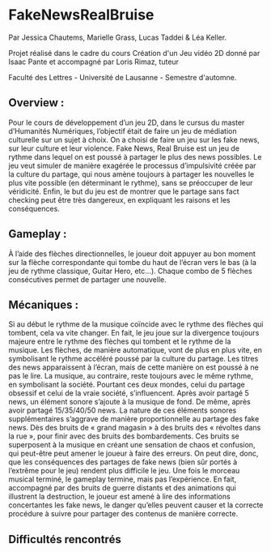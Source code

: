 # FakeNewsRealBruise

Par Jessica Chautems, Marielle Grass, Lucas Taddei & Léa Keller.

Projet réalisé dans le cadre du cours Création d'un Jeu vidéo 2D donné par Isaac Pante et accompagné par Loris Rimaz, tuteur

Faculté des Lettres - Université de Lausanne - Semestre d'automne. 


<h2> Overview : </h2>

<p>Pour le cours de développement d’un jeu 2D, dans le cursus du master d’Humanités Numériques, l’objectif était de faire un jeu de médiation culturelle sur un sujet à choix. On a choisi de faire un jeu sur les fake news, sur leur culture et leur violence.
Fake News, Real Bruise est un jeu de rythme dans lequel on est poussé à partager le plus des news possibles. Le jeu veut simuler de manière exagérée le processus d’impulsivité créée par la culture du partage, qui nous amène toujours à partager les nouvelles le plus vite possible (en déterminant le rythme), sans se préoccuper de leur véridicité. Enfin, le but du jeu est de montrer que le partage sans fact checking peut être très dangereux, en expliquant les raisons et les conséquences.</p>

<h2> Gameplay : </h2>

<p> À l’aide des flèches directionnelles, le joueur doit appuyer au bon moment sur la flèche correspondante qui tombe du haut de l’écran vers le bas (à la jeu de rythme classique, Guitar Hero, etc...). Chaque combo de 5 flèches consécutives permet de partager une nouvelle.</p>

<h2> Mécaniques : </h2>

<p> Si au début le rythme de la musique coïncide avec le rythme des flèches qui tombent, cela va vite changer. En fait, le jeu joue sur la divergence toujours majeure entre le rythme des flèches qui tombent et le rythme de la musique. Les flèches, de manière automatique, vont de plus en plus vite, en symbolisant le rythme accéléré poussé par la culture du partage. Les titres des news apparaissent à l’écran, mais de cette manière on est poussé à ne pas le lire. La musique, au contraire, reste toujours avec le même rythme, en symbolisant la société.
Pourtant ces deux mondes, celui du partage obsessif et celui de la vraie société, s’influencent. Après avoir partagé 5 news, un élément sonore s’ajoute à la musique de fond. De même, après avoir partagé 15/35/40/50 news. La nature de ces éléments sonores supplémentaires s’aggrave de manière proportionnelle au partage des fake news. Dès des bruits de « grand magasin » à des bruits des « révoltes dans la rue », pour finir avec des bruits des bombardements. Ces bruits se superposent à la musique en créant une sensation de chaos et confusion, qui peut-être peut amener le joueur à faire des erreurs. On peut dire, donc, que les conséquences des partages de fake news (bien sûr portés à l’extrême pour le jeu) rendent plus difficile le jeu.
Une fois le morceau musical terminé, le gameplay termine, mais pas l’expérience. En fait, accompagné par des bruits de guerre distants et des animations qui illustrent la destruction, le joueur est amené à lire des informations concertantes les fake news, le danger qu’elles peuvent causer et la correcte procédure à suivre pour partager des contenus de manière correcte. </p>

<h2> Difficultés rencontrés </h2>
